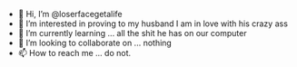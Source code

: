 - 👋 Hi, I’m @loserfacegetalife
- 👀 I’m interested in proving to my husband I am in love with his crazy ass
- 🌱 I’m currently learning ... all the shit he has on our computer
- 💞️ I’m looking to collaborate on ... nothing
- 📫 How to reach me ... do not.

<!---
loserfacegetalife/loserfacegetalife is a ✨ special ✨ repository because its `README.md` (this file) appears on your GitHub profile.
You can click the Preview link to take a look at your changes.
--->
